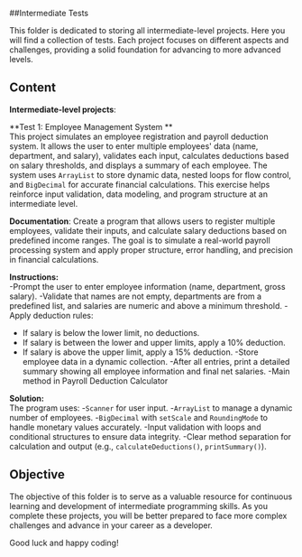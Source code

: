 ##Intermediate Tests

This folder is dedicated to storing all intermediate-level projects. Here you will find a collection of tests. 
Each project focuses on different aspects and challenges, providing a solid foundation for advancing to more advanced levels.

## Content

**Intermediate-level projects**: 

**Test 1: Employee Management System **  
This project simulates an employee registration and payroll deduction system.
It allows the user to enter multiple employees' data (name, department, and salary), validates each input, calculates deductions based on salary thresholds, and displays a summary of each employee.
The system uses `ArrayList` to store dynamic data, nested loops for flow control, and `BigDecimal` for accurate financial calculations.
This exercise helps reinforce input validation, data modeling, and program structure at an intermediate level.

**Documentation**:
Create a program that allows users to register multiple employees, validate their inputs, and calculate salary deductions based on predefined income ranges. The goal is to simulate a real-world payroll processing system and apply proper structure, error handling, and precision in financial calculations.

**Instructions:**  
-Prompt the user to enter employee information (name, department, gross salary).
-Validate that names are not empty, departments are from a predefined list, and salaries are numeric and above a minimum threshold.
-Apply deduction rules:
  - If salary is below the lower limit, no deductions.
  - If salary is between the lower and upper limits, apply a 10% deduction.
  - If salary is above the upper limit, apply a 15% deduction.
-Store employee data in a dynamic collection.
-After all entries, print a detailed summary showing all employee information and final net salaries.
-Main method in Payroll Deduction Calculator


**Solution:**  
The program uses:
-`Scanner` for user input.
-`ArrayList` to manage a dynamic number of employees.
-`BigDecimal` with `setScale` and `RoundingMode` to handle monetary values accurately.
-Input validation with loops and conditional structures to ensure data integrity.
-Clear method separation for calculation and output (e.g., `calculateDeductions()`, `printSummary()`).
 
## Objective
The objective of this folder is to serve as a valuable resource for continuous learning and development of intermediate programming skills. As you complete these projects, you will be better prepared to face more complex challenges and advance in your career as a developer.

Good luck and happy coding!
